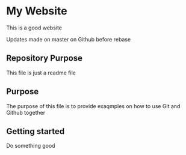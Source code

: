 # My Website

This is a good website

Updates made on master on Github before rebase
## Repository Purpose

This file is just a readme file


## Purpose

The purpose of this file is to provide exaqmples 
on how to use Git and Github together

## Getting started


Do something good
